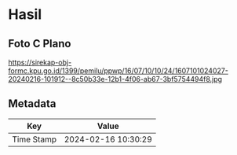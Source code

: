 # Hasil

## Foto C Plano

https://sirekap-obj-formc.kpu.go.id/1399/pemilu/ppwp/16/07/10/10/24/1607101024027-20240216-101912--8c50b33e-12b1-4f06-ab67-3bf5754494f8.jpg


## Metadata

| Key        | Value               |
| ---------- | ------------------- |
| Time Stamp | 2024-02-16 10:30:29 |



